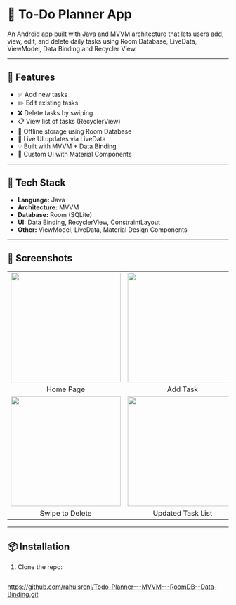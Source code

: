 # 📝 To-Do Planner App

An Android app built with Java and MVVM architecture that lets users add, view, edit, and delete daily tasks using Room Database, LiveData, ViewModel, Data Binding and Recycler View.

---

## 🚀 Features

- ✅ Add new tasks
- ✏️ Edit existing tasks
- ❌ Delete tasks by swiping
- 📋 View list of tasks (RecyclerView)
- 💾 Offline storage using Room Database
- 🔁 Live UI updates via LiveData
- 💡 Built with MVVM + Data Binding
- 🎨 Custom UI with Material Components

---

## 🧰 Tech Stack

- **Language:** Java
- **Architecture:** MVVM
- **Database:** Room (SQLite)
- **UI:** Data Binding, RecyclerView, ConstraintLayout
- **Other:** ViewModel, LiveData, Material Design Components

---

## 📸 Screenshots
<table>
  <tr>
    <td><img src="https://github.com/user-attachments/assets/319f5459-8b5d-4e44-a975-03a17da245b7" width="250"/></td>
    <td><img src="https://github.com/user-attachments/assets/5d753d83-eb5a-4446-88d8-d02827cfda67" width="250"/></td>
    <td><img src="https://github.com/user-attachments/assets/d62ac53c-c97c-4c15-9540-9db921d02c17" width="250"/></td>
  </tr>
  <tr>
    <td align="center">Home Page</td>
    <td align="center">Add Task</td>
    <td align="center">Task List</td>
  </tr>
  <tr>
    <td><img src="https://github.com/user-attachments/assets/df9f1a23-c811-4a92-b1f3-37ef670f387a" width="250"/></td>
    <td><img src="https://github.com/user-attachments/assets/80ee5e9f-d248-4930-b6c4-d1ff350d5b7e" width="250"/></td>
    <td></td>
  </tr>
  <tr>
    <td align="center">Swipe to Delete</td>
    <td align="center">Updated Task List</td>
    <td></td>
  </tr>
</table>


---

## 📦 Installation

1. Clone the repo:
   ```bash
  https://github.com/rahulsrenj/Todo-Planner---MVVM---RoomDB--Data-Binding.git
